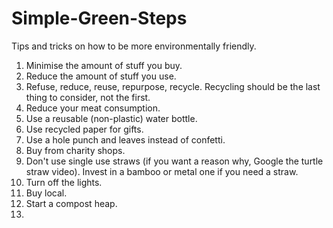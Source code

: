 # Simple-Green-Steps
Tips and tricks on how to be more environmentally friendly. 

1. Minimise the amount of stuff you buy.
2. Reduce the amount of stuff you use.
3. Refuse, reduce, reuse, repurpose, recycle.
Recycling should be the last thing to consider, not the first.
3. Reduce your meat consumption.
4. Use a reusable (non-plastic) water bottle.
5. Use recycled paper for gifts.
6. Use a hole punch and leaves instead of confetti.
7. Buy from charity shops.
8. Don't use single use straws (if you want a reason why, Google the turtle straw video).
Invest in a bamboo or metal one if you need a straw.
9. Turn off the lights.
10. Buy local.
11. Start a compost heap.
12.

